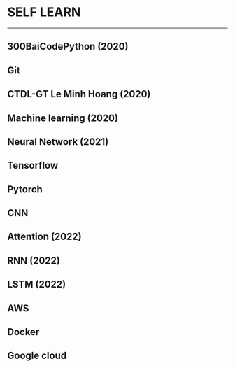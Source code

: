 # SELF LEARN
---
## 300BaiCodePython (2020)
## Git
## CTDL-GT Le Minh Hoang (2020)
## Machine learning (2020)
## Neural Network  (2021)
## Tensorflow
## Pytorch
## CNN
## Attention (2022)
## RNN (2022)
## LSTM (2022)
## AWS
## Docker
## Google cloud 
